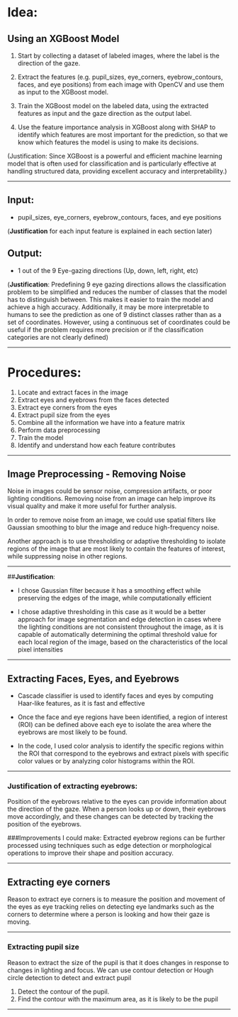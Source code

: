 # Idea:

## Using an XGBoost Model

1.  Start by collecting a dataset of labeled images, where the label is the
    direction of the gaze.

2.  Extract the features (e.g. pupil_sizes, eye_corners, eyebrow_contours, faces, and eye positions) from each image with OpenCV and use them as input to the XGBoost model.

3.  Train the XGBoost model on the labeled data, using the extracted features as input and the gaze direction as the output label.

4.  Use the feature importance analysis in XGBoost along with SHAP to identify which features are most important for the prediction, so that we know which features the model is using to make its decisions.

(Justification: Since XGBoost is a powerful and efficient machine learning model that is often used for classification and is particularly effective at handling structured data, providing excellent accuracy and interpretability.)

---

## Input:

- pupil_sizes, eye_corners, eyebrow_contours, faces, and eye positions

(**Justification** for each input feature is explained in each section later)

## Output:

- 1 out of the 9 Eye-gazing directions (Up, down, left, right, etc)

(**Justification**: Predefining 9 eye gazing directions allows the classification problem to be simplified and reduces the number of classes that the model has to distinguish between. This makes it easier to train the model and achieve a high accuracy. Additionally, it may be more interpretable to humans to see the prediction as one of 9 distinct classes rather than as a set of coordinates. However, using a continuous set of coordinates could be useful if the problem requires more precision or if the classification categories are not clearly defined)

---

# Procedures:

1.  Locate and extract faces in the image
2.  Extract eyes and eyebrows from the faces detected
3.  Extract eye corners from the eyes
4.  Extract pupil size from the eyes
5.  Combine all the information we have into a feature matrix
6.  Perform data preprocessing
7.  Train the model
8.  Identify and understand how each feature contributes

---

## Image Preprocessing - Removing Noise

Noise in images could be sensor noise, compression artifacts, or poor lighting conditions. Removing noise from an image can help improve its visual quality and make it more useful for further analysis.

In order to remove noise from an image, we could use spatial filters like Gaussian smoothing to blur the image and reduce high-frequency noise.

Another approach is to use thresholding or adaptive thresholding to isolate regions of the image that are most likely to contain the features of interest, while suppressing noise in other regions.

---

##**Justification**:

- I chose Gaussian filter because it has a smoothing effect while preserving the edges of the image, while computationally efficient

- I chose adaptive thresholding in this case as it would be a better approach for image segmentation and edge detection in cases where the lighting conditions are not consistent throughout the image, as it is capable of automatically determining the optimal threshold value for each local region of the image, based on the characteristics of the local pixel intensities

---

## Extracting Faces, Eyes, and Eyebrows

- Cascade classifier is used to identify faces and eyes by computing Haar-like features, as it is fast and effective

- Once the face and eye regions have been identified, a region of interest (ROI) can be defined above each eye to isolate the area where the eyebrows are most likely to be found.

- In the code, I used color analysis to identify the specific regions within the ROI that correspond to the eyebrows and extract pixels with specific color values or by analyzing color histograms within the ROI.

---

### Justification of extracting eyebrows:

Position of the eyebrows relative to the eyes can provide information about the direction of the gaze. When a person looks up or down, their eyebrows move accordingly, and these changes can be detected by tracking the position of the eyebrows.

###Improvements I could make:
Extracted eyebrow regions can be further processed using techniques such as edge detection or morphological operations to improve their shape and position accuracy.

---

## Extracting eye corners

Reason to extract eye corners is to measure the position and movement of the eyes as eye tracking relies on detecting eye landmarks such as the corners to determine where a person is looking and how their gaze is moving.

---

### Extracting pupil size

Reason to extract the size of the pupil is that it does changes in response to changes in lighting and focus. We can use contour detection or Hough circle detection to detect and extract pupil

1.  Detect the contour of the pupil.
2.  Find the contour with the maximum area, as it is likely to be the pupil

---
